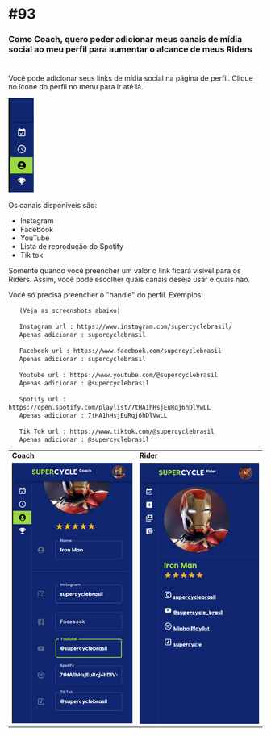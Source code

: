 # #93 

### Como Coach, quero poder adicionar meus canais de mídia social ao meu perfil para aumentar o alcance de meus Riders
#
Você pode adicionar seus links de mídia social na página de perfil. Clique no ícone do perfil no menu para ir até lá.

<img src="Screenshot0.png" width="50" title="Edit">

Os canais disponíveis são:

- Instagram
- Facebook
- YouTube
- Lista de reprodução do Spotify
- Tik tok

Somente quando você preencher um valor o link ficará visível para os Riders. 
Assim, você pode escolher quais canais deseja usar e quais não.

Você só precisa preencher o "handle" do perfil. Exemplos:

```
   (Veja as screenshots abaixo)
   
   Instagram url : https://www.instagram.com/supercyclebrasil/ 
   Apenas adicionar : supercyclebrasil
   
   Facebook url : https://www.facebook.com/supercyclebrasil 
   Apenas adicionar : supercyclebrasil
   
   Youtube url : https://www.youtube.com/@supercyclebrasil
   Apenas adicionar : @supercyclebrasil
   
   Spotify url : https://open.spotify.com/playlist/7tHA1hHsjEuRqj6hDlVwLL
   Apenas adicionar : 7tHA1hHsjEuRqj6hDlVwLL
   
   Tik Tok url : https://www.tiktok.com/@supercyclebrasil
   Apenas adicionar : @supercyclebrasil
```

<table>
 <tr> 
    <td> <b>Coach</b> </td>
    <td> <b>Rider</b> </td>
 </tr>
 <tr>
    <td><img src="Screenshot1.png" width="300" title="Edit"></td>
    <td><img src="Screenshot2.png" width="300" title="View"></td> 
</tr>
</table>



